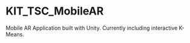 # KIT_TSC_MobileAR
Mobile AR Application built with Unity. Currently including interactive K-Means.
